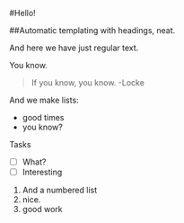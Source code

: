 #Hello!

##Automatic templating with headings, neat.

And here we have just regular text.

You know.

> If you know, you know. -Locke

And we make lists:
- good times
- you know?

Tasks
- [ ] What?
- [ ] Interesting

1. And a numbered list
2. nice.
3. good work